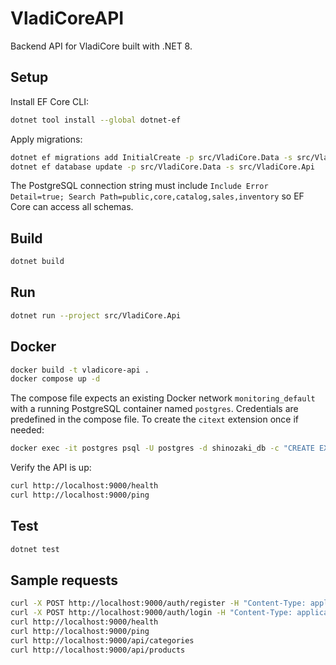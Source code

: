 # VladiCoreAPI

Backend API for VladiCore built with .NET 8.

## Setup
Install EF Core CLI:
```bash
dotnet tool install --global dotnet-ef
```

Apply migrations:
```bash
dotnet ef migrations add InitialCreate -p src/VladiCore.Data -s src/VladiCore.Api
dotnet ef database update -p src/VladiCore.Data -s src/VladiCore.Api
```

The PostgreSQL connection string must include
`Include Error Detail=true; Search Path=public,core,catalog,sales,inventory`
so EF Core can access all schemas.



## Build
```bash
dotnet build
```

## Run
```bash
dotnet run --project src/VladiCore.Api
```

## Docker
```bash
docker build -t vladicore-api .
docker compose up -d
```
The compose file expects an existing Docker network `monitoring_default` with a running
PostgreSQL container named `postgres`. Credentials are predefined in the compose file.
To create the `citext` extension once if needed:

```bash
docker exec -it postgres psql -U postgres -d shinozaki_db -c "CREATE EXTENSION IF NOT EXISTS citext;"
```

Verify the API is up:

```bash
curl http://localhost:9000/health
curl http://localhost:9000/ping
```

## Test
```bash
dotnet test
```

## Sample requests
```bash
curl -X POST http://localhost:9000/auth/register -H "Content-Type: application/json" -d '{"email":"a@b.com","password":"Pass123!","username":"A"}'
curl -X POST http://localhost:9000/auth/login -H "Content-Type: application/json" -d '{"email":"a@b.com","password":"Pass123!"}'
curl http://localhost:9000/health
curl http://localhost:9000/ping
curl http://localhost:9000/api/categories
curl http://localhost:9000/api/products
```

